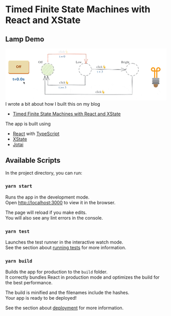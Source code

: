 # Timed Finite State Machines with React and XState

## Lamp Demo

![Lamp Machine](/lamp-machine-demo.gif)
I wrote a bit about how I built this on my blog

- [Timed Finite State Machines with React and XState](https://altrim.io/posts/timed-finite-state-machines-with-react-and-xstate)

The app is built using

- [React](https://reactjs.org/) with [TypeScript](https://www.typescriptlang.org/)
- [XState](https://github.com/davidkpiano/xstate)
- [Jotai](https://github.com/pmndrs/jotai)

## Available Scripts

In the project directory, you can run:

### `yarn start`

Runs the app in the development mode.\
Open [http://localhost:3000](http://localhost:3000) to view it in the browser.

The page will reload if you make edits.\
You will also see any lint errors in the console.

### `yarn test`

Launches the test runner in the interactive watch mode.\
See the section about [running tests](https://facebook.github.io/create-react-app/docs/running-tests) for more information.

### `yarn build`

Builds the app for production to the `build` folder.\
It correctly bundles React in production mode and optimizes the build for the best performance.

The build is minified and the filenames include the hashes.\
Your app is ready to be deployed!

See the section about [deployment](https://facebook.github.io/create-react-app/docs/deployment) for more information.
